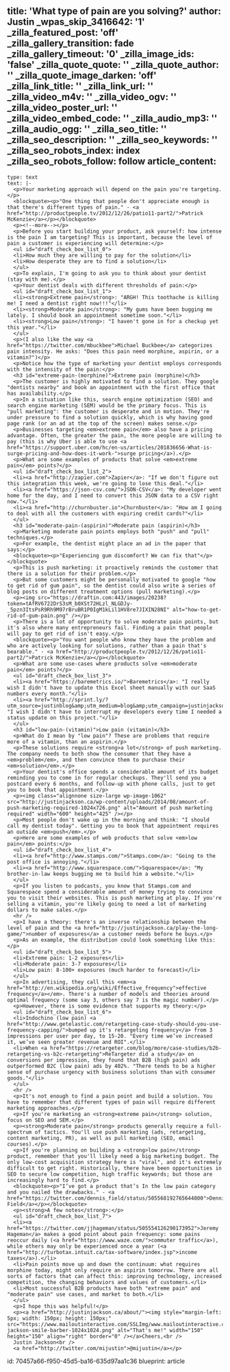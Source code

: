 title: 'What type of pain are you solving?'
author: Justin
_wpas_skip_3416642: '1'
_zilla_featured_post: 'off'
_zilla_gallery_transition: fade
_zilla_gallery_timeout: '0'
_zilla_image_ids: 'false'
_zilla_quote_quote: ''
_zilla_quote_author: ''
_zilla_quote_image_darken: 'off'
_zilla_link_title: ''
_zilla_link_url: ''
_zilla_video_m4v: ''
_zilla_video_ogv: ''
_zilla_video_poster_url: ''
_zilla_video_embed_code: ''
_zilla_audio_mp3: ''
_zilla_audio_ogg: ''
_zilla_seo_title: ''
_zilla_seo_description: ''
_zilla_seo_keywords: ''
_zilla_seo_robots_index: index
_zilla_seo_robots_follow: follow
article_content:
  -
    type: text
    text: |-
      <p>Your marketing approach will depend on the pain you're targeting.</p>
      <blockquote><p>"One thing that people don't appreciate enough is that there's different types of pain." - <a href="http://productpeople.tv/2012/12/26/patio11-part2/">Patrick McKenzie</a></p></blockquote>
      <p><!--more--></p>
      <p>Before you start building your product, ask yourself: how intense is the pain I am targeting? This is important, because the level of pain a customer is experiencing will determine:</p>
      <ul id="draft_check_box_list_0">
      <li>How much they are willing to pay for the solution</li>
      <li>How desperate they are to find a solution</li>
      </ul>
      <p>To explain, I'm going to ask you to think about your dentist (stay with me).</p>
      <p>Your dentist deals with different thresholds of pain:</p>
      <ul id="draft_check_box_list_1">
      <li><strong>Extreme pain</strong>: "ARGH! This toothache is killing me! I need a dentist right now!!!"</li>
      <li><strong>Moderate pain</strong>: "My gums have been bugging me lately. I should book an appointment sometime soon."</li>
      <li><strong>Low pain</strong>: "I haven't gone in for a checkup yet this year."</li>
      </ul>
      <p>(I also like the way <a href="https://twitter.com/mbuckbee">Michael Buckbee</a> categorizes pain intensity. He asks: "Does this pain need morphine, aspirin, or a vitamin?")</p>
      <p>Notice how the type of marketing your dentist employs corresponds with the intensity of the pain:</p>
      <h3 id="extreme-pain-(morphine)">Extreme pain (morphine)</h3>
      <p>The customer is highly motivated to find a solution. They google "dentists nearby" and book an appointment with the first office that has availability.</p>
      <p>In a situation like this, search engine optimization (SEO) and search engine marketing (SEM) would be the primary focus. This is "pull marketing": the customer is desperate and in motion. They're under pressure to find a solution quickly, which is why having good page rank (or an ad at the top of the screen) makes sense.</p>
      <p>Businesses targeting <em>extreme pain</em> also have a pricing advantage. Often, the greater the pain, the more people are willing to pay (this is why Uber is able to use <a href="https://support.uber.com/hc/en-us/articles/201836656-What-is-surge-pricing-and-how-does-it-work-">surge pricing</a>).</p>
      <p>What are some examples of products that solve <em>extreme pain</em> points?</p>
      <ul id="draft_check_box_list_2">
      <li><a href="http://zapier.com">Zapier</a>: "If we don't figure out this integration this week, we're going to lose this deal."</li>
      <li><a href="https://json-csv.com/">JSON-CSV</a>: "My developer went home for the day, and I need to convert this JSON data to a CSV right now."</li>
      <li><a href="http://churnbuster.io">Churnbuster</a>: "How am I going to deal with all the customers with expiring credit cards?"</li>
      </ul>
      <h3 id="moderate-pain-(aspirin)">Moderate pain (aspirin)</h3>
      <p>Marketing moderate pain points employs both "push" and "pull" techniques.</p>
      <p>For example, the dentist might place an ad in the paper that says:</p>
      <blockquote><p>"Experiencing gum discomfort? We can fix that"</p></blockquote>
      <p>This is push marketing: it proactively reminds the customer that there is a solution for their problem.</p>
      <p>But some customers might be personally motivated to google "how to get rid of gum pain", so the dentist could also write a series of blog posts on different treatment options (pull marketing).</p>
      <p><img src="https://draftin.com:443/images/20238?token=tAfRV6722DrS3sM_b0XSt72HLzl_NLGDJy-_5pzn3ItsPsR9Rh9M97rBruBR1P0IgM1kLil1HV8re7JIXIN28NI" alt="how-to-get-rid-of-gum-pain.png" /></p>
      <p>There is a lot of opportunity to solve moderate pain points, but it's also where many entrepreneurs fail. Finding a pain that people will pay to get rid of isn't easy.</p>
      <blockquote><p>"You want people who know they have the problem and who are actively looking for solutions, rather than a pain that's bearable." - <a href="http://productpeople.tv/2012/12/26/patio11-part2/">Patrick McKenzie</a></p></blockquote>
      <p>What are some use-cases where products solve <em>moderate pain</em> points?</p>
      <ul id="draft_check_box_list_3">
      <li><a href="https://baremetrics.io/">Baremetrics</a>: "I really wish I didn't have to update this Excel sheet manually with our SaaS numbers every month."</li>
      <li><a href="http://sprint.ly/?utm_source=justinblog&amp;utm_medium=blog&amp;utm_campaign=justinjackson">Sprintly</a>: "I wish I didn't have to interrupt my developers every time I needed a status update on this project."</li>
      </ul>
      <h3 id="low-pain-(vitamin)">Low pain (vitamin)</h3>
      <p>What do I mean by "low pain"? These are problems that require more of a vitamin, than an aspirin.</p>
      <p>These solutions require <strong>a lot</strong> of push marketing. The company needs to both show the consumer that they have a <em>problem</em>, and then convince them to purchase their <em>solution</em>.</p>
      <p>Your dentist's office spends a considerable amount of its budget reminding you to come in for regular checkups. They'll send you a postcard every 6 months, and follow-up with phone calls, just to get you to book that appointment.</p>
      <p><img class="alignnone size-large wp-image-1062" src="http://justinjackson.ca/wp-content/uploads/2014/08/amount-of-push-marketing-required-1024x726.png" alt="Amount of push marketing required" width="600" height="425" /></p>
      <p>Most people don't wake up in the morning and think: "I should call my dentist today". Getting you to book that appointment requires an outside <em>push</em>.</p>
      <p>Here are some examples of web products that solve <em>low pain</em> points:</p>
      <ul id="draft_check_box_list_4">
      <li><a href="http://www.stamps.com/">Stamps.com</a>: "Going to the post office is annoying."</li>
      <li><a href="http://www.squarespace.com/">Squarespace</a>: "My brother-in-law keeps bugging me to build him a website."</li>
      </ul>
      <p>If you listen to podcasts, you know that Stamps.com and Squarespace spend a considerable amount of money trying to convince you to visit their websites. This is push marketing at play. If you're selling a vitamin, you're likely going to need a lot of marketing dollars to make sales.</p>
      <hr />
      <p>I have a theory: there's an inverse relationship between the level of pain and the <a href="http://justinjackson.ca/play-the-long-game/">number of exposures</a> a customer needs before he buys.</p>
      <p>As an example, the distribution could look something like this:</p>
      <ul id="draft_check_box_list_5">
      <li>Extreme pain: 1-2 exposures</li>
      <li>Moderate pain: 3-7 exposures</li>
      <li>Low pain: 8-100+ exposures (much harder to forecast)</li>
      </ul>
      <p>In advertising, they call this <em><a href="http://en.wikipedia.org/wiki/Effective_frequency">effective frequency</a></em>. There's a number of models and theories around optimal frequency (some say 3, others say 7 is the magic number).</p>
      <p>However, there is some evidence that supports my theory:</p>
      <ul id="draft_check_box_list_6">
      <li>Indochino (low pain) <a href="http://www.getelastic.com/retargeting-case-study-should-you-use-frequency-capping/">bumped up it's retargeting frequency</a> from 3 impressions per user per day, to 15-20. "Every time we’ve increased it, we’ve seen greater revenue and ROI".</li>
      <li>When <a href="https://retargeter.com/blog/more/case-studies/b2b-retargeting-vs-b2c-retargeting">ReTargeter did a study</a> on conversions per impression, they found that B2B (high pain) ads outperformed B2C (low pain) ads by 402%. "There tends to be a higher sense of purchase urgency with business solutions than with consumer goods."</li>
      </ul>
      <hr />
      <p>It's not enough to find a pain point and build a solution. You have to remember that different types of pain will require different marketing approaches.</p>
      <p>If you're marketing an <strong>extreme pain</strong> solution, focus on SEO and SEM.</p>
      <p><strong>Moderate pain</strong> products generally require a full-spectrum of tactics. You'll use push marketing (ads, retargeting, content marketing, PR), as well as pull marketing (SEO, email courses).</p>
      <p>If you're planning on building a <strong>low pain</strong> product, remember that you'll likely need a big marketing budget. The only low-cost acquisition strategy here is "viral", and it's extremely difficult to get right. Historically, there have been opportunities in SEO to secure low competition, high traffic keywords; but those are increasingly hard to find.</p>
      <blockquote><p>"I’ve got a product that’s In the low pain category and you nailed the drawbacks." - <a href="https://twitter.com/dennis_field/status/505568192765644800">Dennis Field</a></p></blockquote>
      <p><strong>A few notes</strong>:</p>
      <ul id="draft_check_box_list_7">
      <li><a href="https://twitter.com/jjhageman/status/505554126290173952">Jeremy Hageman</a> makes a good point about pain frequency: some pains reoccur daily (<a href="https://www.waze.com/">commuter traffic</a>), while others may only be experienced once a year (<a href="http://turbotax.intuit.ca/tax-software/index.jsp">income taxes</a>).</li>
      <li>Pain points move up and down the continuum: what requires morphine today, might only require an aspirin tomorrow. There are all sorts of factors that can affect this: improving technology, increased competition, the changing behaviors and values of customers.</li>
      <li>Most successful B2B products have both "extreme pain" and "moderate pain" use cases, and market to both.</li>
      </ul>
      <p>I hope this was helpful!</p>
      <p><a href="http://justinjackson.ca/about/"><img style="margin-left: 5px; width: 150px; height: 150px;" src="https://www.mailoutinteractive.com/SSLImg/www.mailoutinteractive.com/Industry/Home/7450/29473/images/justin-jackson-smile-barber-1024x1024.png" alt="That's me!" width="150" height="150" align="right" border="0" /></a>Cheers,<br />
      Justin Jackson<br />
      <a href="http://twitter.com/mijustin">@mijustin</a></p>
id: 70457a66-f950-45d5-ba16-635d97aa1c36
blueprint: article
